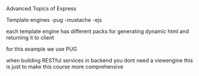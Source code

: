 Advanced Topics of Express

Template engines
-pug
-mustache
-ejs

each template engine has different packs for generating dynamic html and returning it to client

for this example we use PUG

when building RESTful services in backend you dont need a viewengine this is just to make this course more comprehensive